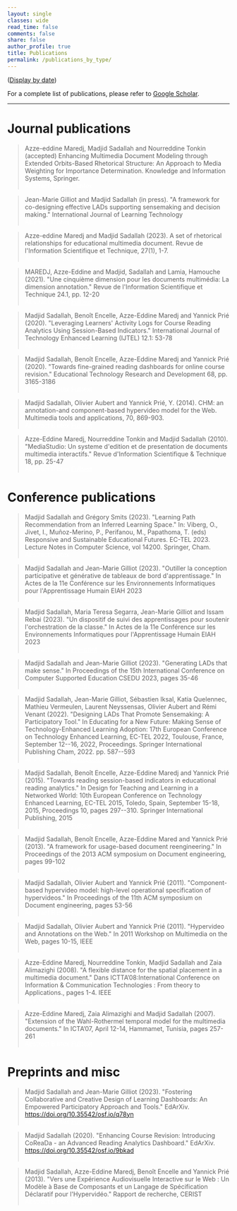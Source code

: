 ```yaml
---
layout: single
classes: wide
read_time: false
comments: false
share: false
author_profile: true
title: Publications
permalink: /publications_by_type/
---
```

(<a href="../publications">Display by date</a>)

For a complete list of publications, please refer to <a href="https://scholar.google.com/citations?user=A8So5p8AAAAJ" itemprop="sameAs">Google Scholar</a>.


---
# Journal publications
 > Azze-eddine Maredj, Madjid Sadallah and Nourreddine Tonkin (accepted) Enhancing Multimedia Document Modeling through Extended Orbits-Based Rhetorical Structure: An Approach to Media Weighting for Importance Determination. Knowledge and Information Systems, Springer.<br>
    <a style="color:white;cursor: pointer; cursor: hand;" onclick="toggle_visibility('maredj2024_abstract');" class="btn btn--primary">Abstract</a>
    <a href="https://rdcu.be/dorje" style="color:white" class="btn btn--warning">Fulltext</a>
    <a style="color:white;cursor: pointer; cursor: hand;" onclick="toggle_visibility('maredj2024');" class="btn btn--info">Bibtex</a>
    
<div id="maredj2024_abstract" style="display:none;">
  <p class="notice--info"><strong>Absract. </strong> This paper proposes a graph-based approach to determine the importance of each media in a multimedia document by expanding the traditional four-dimensional model with a dimension that captures the rhetorical relations between different media types. The proposed approach utilizes an algorithm to weight the media types based on their significance. The use of rhetorical structure theory enables the determination of the significance of each media type, making it useful for document adaptation, automatic composition, and automatic generation of summaries. The approach utilizes an extended orbits-based rhetorical structure that is a novel method for determining the importance of media types in multimedia documents. The proposed approach is effective in capturing the importance of each media type and can be utilized in a wide range of applications, making it a potential solution to the limitations of the traditional model. This research has implications for a range of applications, including document adaptation, automatic composition, and automatic generation of summaries.</p>
</div>
 
<div id="maredj2024" style="display:none;">
<small><div class="highlighter-rouge"><pre class="highlight">
<code>@article{maredj2024,
  title={A set of rhetorical relationships for educational multimedia document},
   author={Maredj, Azze-eddine and Sadallah, Madjid and Tonkin, Nourreddine},
  journal={Knowledge and Information Systems},
  volume={},
  number={},
  pages={},
  year={2024},
  publisher={Springer}
}
</code></pre></div></small>
</div>

> Jean-Marie Gilliot and Madjid Sadallah (in press). "A framework for co-designing effective LADs supporting sensemaking and decision making." International Journal of Learning Technology<br>
    <a style="color:white;cursor: pointer; cursor: hand;" onclick="toggle_visibility('gilliot2023framework_abstract');" class="btn btn--primary">Abstract</a>
    <a style="color:white;cursor: pointer; cursor: hand;" onclick="toggle_visibility('gilliot2023framework');" class="btn btn--info">Bibtex</a>
        
<div id="gilliot2023framework_abstract" style="display:none;">
  <p class="notice--info"><strong>Absract. </strong> Learning Analytics Dashboards (LAD) deserve increasing attention, yet their adoption remains limited. Designing effective LAD is a difficult process, and LADs often fail in turning insights into action. We argue that providing explicit decision-making features in a participatory design process may help to develop LADs supporting action. We first examine how the decision-making process is reflected on LADs. Second, we review the literature to identify major design space dimensions and examine how to include decision-making features. Secondly, we propose the DEFLAD design framework to synthesise this review which provides explicit decision-making features in three dimensions:  Goal expression as a situation awareness level, Visualisation and related  Interactions, as support of decision-making process. Third, we consider how this framework is involved through every stage of a Human-Centred Design (HCD) process to express and manage such features. The main contribution of this paper is to provide a framework integrating the decision-making features in a participatory design process of LADs.
Furthermore, we demonstrate the implementation of our proposals through the development of a card-based toolkit to assist in the ideation phase of participatory design, and present feedback from participants of a workshop utilizing this tool as a proof of concept.</p>
</div>

<div id="gilliot2023framework" style="display:none;">
<small><div class="highlighter-rouge"><pre class="highlight">
<code>@article{gilliot2023framework,
  title={A framework for co-designing effective LADs supporting sensemaking and decision making},
  author={Gilliot, Jean-Marie and Sadallah, Madjid},
  journal={International Journal of Learning Technology},
  year={2023},
  publisher={Inderscience}
}
</code></pre></div></small>
</div>

 > Azze-eddine Maredj and Madjid Sadallah (2023). A set of rhetorical relationships for educational multimedia document. Revue de l'Information Scientifique et Technique, 27(1), 1-7.<br>
    <a style="color:white;cursor: pointer; cursor: hand;" onclick="toggle_visibility('maredj2023set_abstract');" class="btn btn--primary">Abstract</a>
    <a style="color:white;cursor: pointer; cursor: hand;" onclick="toggle_visibility('maredj2023set');" class="btn btn--info">Bibtex</a>
        <a href="/media/papers/maredj2023set.pdf" style="color:white" class="btn btn--warning">Fulltext</a>
<div id="maredj2023set_abstract" style="display:none;">
  <p class="notice--info"><strong>Absract. </strong> In this paper, we propose a set of rhetorical relations to support applications such as automatic summary generation and content adaptation of a multimedia document. These relations have been proposed in the context of an educational environment. These rhetorical relations are integrated and handled as part of the logical dimension of the multimedia document. The proposal of these relations is motivated by the need to take into account the particularities inherent to: (1) the composition, editing and presentation of a multimedia document and (2) the educational context. Indeed, multimedia documents in an educational context are very different from textual documents, for which automatic analysis and generation have led to the proposal of a set of commonly used rhetorical relations, as described in the work of Mann and Thompson. The study of this now more common context allowed us to go beyond the body of existing work to develop a more appropriate set of rhetorical relationships related to educational multimedia documents.</p>
</div>

<div id="maredj2023set" style="display:none;">
<small><div class="highlighter-rouge"><pre class="highlight">
<code>@article{maredj2023set,
  title={A set of rhetorical relationships for educational multimedia document},
  author={Maredj, Azze-eddine and Sadallaha, Madjid},
  journal={Revue de l'Information Scientifique et Technique},
  volume={27},
  number={1},
  pages={1--7},
  year={2023},
  publisher={ASJP}
}
</code></pre></div></small>
</div>

> MAREDJ, Azze-Eddine and Madjid, Sadallah and Lamia, Hamouche (2021). "Une cinquième dimension pour les documents multimédia: La dimension annotation." Revue de l'Information Scientifique et Technique 24.1, pp. 12-20<br>
    <a style="color:white;cursor: pointer; cursor: hand;" onclick="toggle_visibility('maredj2021cinquieme_abstract');" class="btn btn--primary">Abstract</a>
    <a style="color:white;cursor: pointer; cursor: hand;" onclick="toggle_visibility('maredj2021cinquieme');" class="btn btn--info">Bibtex</a>
        <a href="/media/papers/maredj2021cinquieme.pdf" style="color:white" class="btn btn--warning">Fulltext</a>
<div id="maredj2021cinquieme_abstract" style="display:none;">
  <p class="notice--info"><strong>Absract. </strong> Un document multimédia intègre des entités de base de nature statique (texte, images, graphiques et tableaux) et de nature dynamique (vidéo, sons et animations), qui suivent une certaine organisation temporelle et spatiale. De nos jours, ces documents sont utilisés dans divers domaines d’application comme l’apprentissage à distance, la télémédecine, les visites virtuelles, la publicité, etc. Ces documents sont généralement modélisés par quatre dimensions: la dimension logique, la dimension temporelle, la dimension spatiale et la dimension hypermédia. Avec le temps, de nouveaux besoins sont apparus dans l’utilisation des documents multimédia, nous citons, l’adaptation des documents multimédias (où le document multimédia est présenté selon un profil utilisateur), la composition de document multimédia (qui permet de concevoir un document suite à une requête utilisateur), la recomposition de document multimédia (qui permet à un auteur de reconcevoir son document suite à l’analyse des traces de lecture), la génération de résumé automatique, etc. Les informations contenues dans ces quatre dimensions se révèlent insuffisantes pour répondre à ces besoins. D'autres informations sont donc nécessaires. Dans ce travail, nous proposons d'étendre ce modèle à cinq dimensions, en définissant une nouvelle dimension: la dimension annotation. Cette dernière comportera des informations sur le document, ses entités, son auteur et ses lecteurs, qui contribueront à la prise en charge des applications précitées.</p>
</div>

<div id="maredj2021cinquieme" style="display:none;">
<small><div class="highlighter-rouge"><pre class="highlight">
<code>@article{maredj2021cinquieme,
  title={Une cinqui{\`e}me dimension pour les documents multim{\'e}dia: La dimension annotation},
  author={MAREDJ, Azze-Eddine and Madjid, Sadallah and Lamia, Hamouche},
  journal={Revue de l'Information Scientifique et Technique},
  volume={24},
  number={1},
  pages={12--20},
  year={2021},
  publisher={ASJP}
}
</code></pre></div></small>
</div>


  > Madjid Sadallah, Benoît Encelle, Azze-Eddine Maredj and Yannick Prié (2020). "Leveraging Learners' Activity Logs for Course Reading Analytics Using Session-Based Indicators." International Journal of Technology Enhanced Learning (IJTEL) 12.1: 53-78<br>
   <a style="color:white;cursor: pointer; cursor: hand;" onclick="toggle_visibility('sadallah2020leveraging_abstract');" class="btn btn--primary">Abstract</a>
   <a style="color:white;cursor: pointer; cursor: hand;" onclick="toggle_visibility('sadallah2020leveraging');" class="btn btn--info">Bibtex</a>
        <a href="/media/papers/sadallah2020laveraging.pdf" style="color:white" class="btn btn--warning">Fulltext</a>
<div id="sadallah2020leveraging_abstract" style="display:none;">
  <p class="notice--info"><strong>Absract. </strong> A challenge that course authors face when reviewing their contents is to detect how to improve their courses in order to meet the expectations of their learners. In this paper, we propose an analytical approach that exploits learners' logs of reading to provide authors with insightful data about the consumption of their courses. We first model reading activity using the concept of reading-session and propose a new and efficient session identification. We then elaborate a list of indicators computed using learners' reading sessions that allow to represent their behaviour and to infer their needs. We evaluate our proposals with course authors and learners using logs from a major e-learning platform. Interesting results were found. This demonstrates the effectiveness of the approach in identifying aspects and parts of a course that may prevent it from being easily read and understood, and for guiding the authors through the analysis and review tasks.</p>
</div>

<div id="sadallah2020leveraging" style="display:none;">
<small><div class="highlighter-rouge"><pre class="highlight">
<code>@article{sadallah2020leveraging,
  title={Leveraging Learners' Activity Logs for Course Reading Analytics Using Session-Based Indicators},
  author={Sadallah, Madjid and Encelle, Beno{\^\i}t and Maredj, Azze-Eddine and Pri{\'e}, Yannick},
  journal={International Journal of Technology Enhanced Learning (IJTEL)},
  volume={12},
  number={1},
  pages={53--78},
  year={2020},
  publisher={Inderscience}
}
</code></pre></div></small>
</div>

  > Madjid Sadallah, Benoît Encelle, Azze-Eddine Maredj and Yannick Prié  (2020). "Towards fine-grained reading dashboards for online course revision." Educational Technology Research and Development 68, pp. 3165-3186<br>
    <a style="color:white;cursor: pointer; cursor: hand;" onclick="toggle_visibility('sadallah2020towards_abstract');" class="btn btn--primary">Abstract</a>
    <a style="color:white;cursor: pointer; cursor: hand;" onclick="toggle_visibility('sadallah2020towards');" class="btn btn--info">Bibtex</a>
        <a href="/media/papers/sadallah2020towards.pdf" style="color:white" class="btn btn--warning">Fulltext</a>
<div id="sadallah2020towards_abstract" style="display:none;">
  <p class="notice--info"><strong>Absract. </strong> Providing high-quality courses is of utmost importance to drive successful learning. This compels course authors to continuously review their contents to meet learners’ needs. However, it is challenging for them to detect the reading barriers that learners face with content, and to identify how their courses can be improved accordingly. In this paper, we propose a learning analytics approach for assisting course authors performing these tasks. Using logs of learners’ activity, a set of indicators related to course reading activity are computed and used to detect issues and to suggest content revisions. The results are presented to authors through CoReaDa, a learning dashboard empowered with assistive features. We instantiate our proposals using the logs of a major European e-learning platform, and validate them through a study. Study results show the effectiveness of our approach providing authors with more awareness and guidance in improving their courses, to better suit learners’ requirements.</p>
</div>

<div id="sadallah2020towards" style="display:none;">
<small><div class="highlighter-rouge"><pre class="highlight">
<code>@article{sadallah2020towards,
  title={Towards fine-grained reading dashboards for online course revision},
  author={Sadallah, Madjid and Encelle, Beno{\^\i}t and Maredj, Azze-Eddine and Pri{\'e}, Yannick},
  journal={Educational Technology Research and Development},
  volume={68},
  pages={3165--3186},
  year={2020},
  publisher={Springer US}
}
</code></pre></div></small>
</div>

> Madjid Sadallah, Olivier Aubert and Yannick Prié, Y. (2014). CHM: an annotation-and component-based hypervideo model for the Web. Multimedia tools and applications, 70, 869-903. <br>
    <a style="color:white;cursor: pointer; cursor: hand;" onclick="toggle_visibility('sadallah2014chm_abstract');" class="btn btn--primary">Abstract</a>
    <a style="color:white;cursor: pointer; cursor: hand;" onclick="toggle_visibility('sadallah2014chm');" class="btn btn--info">Bibtex</a>
        <a href="/media/papers/sadallah2014chm.pdf" style="color:white" class="btn btn--warning">Fulltext</a>
<div id="sadallah2014chm_abstract" style="display:none;">
  <p class="notice--info"><strong>Absract. </strong>  Hypervideos are hypermedia documents that focus on video content. While they have long been deployed using specialized software or even hardware, the Web now offers a ground for them to fit into standardized languages and implementations. However, hypervideo design also currently uses very specific models limited to a single class of documents, or very generic hypermedia models that may not appropriately express their specific features. In this article we describe such features, and we introduce CHM, an annotation-driven and component-based model to conceptualize hypervideos through a high level operational specification. An extensible set of high level components is defined to emphasize the presentation and interaction features modeling, while lower level components offer more flexibility and customization opportunities. Being annotation-based, the model promotes a clear separation between video content/metadata and their various potential presentations. We also describe WebCHM, an implementation of CHM with standard Web technologies that provides a general framework to experiment with hypervideos on the Web. Two examples are provided as well as a preliminary usage study of the model and its implementation to validate our claims and proposals.</p>
</div>

<div id="sadallah2014chm" style="display:none;">
<small><div class="highlighter-rouge"><pre class="highlight">
<code>@article{sadallah2014chm,
  title={CHM: an annotation-and component-based hypervideo model for the Web},
  author={Sadallah, Madjid and Aubert, Olivier and Pri{\'e}, Yannick},
  journal={Multimedia tools and applications},
  volume={70},
  pages={869--903},
  year={2014},
  publisher={Springer}
}
</code></pre></div></small>
</div>

> Azze-Eddine Maredj, Nourreddine Tonkin and Madjid Sadallah  (2010). "MediaStudio: Un systeme d'edition et de presentation de documents multimedia interactifs." Revue d'Information Scientifique & Technique 18, pp. 25-47<br>
    <a style="color:white;cursor: pointer; cursor: hand;" onclick="toggle_visibility('maredj2010mediastudio_abstract');" class="btn btn--primary">Abstract</a>
    <a style="color:white;cursor: pointer; cursor: hand;" onclick="toggle_visibility('maredj2010mediastudio');" class="btn btn--info">Bibtex</a>
    <a href="/media/papers/maredj2010mediastudio.pdf" style="color:white" class="btn btn--warning">Fulltext</a>
<div id="maredj2010mediastudio_abstract" style="display:none;">
  <p class="notice--info"><strong>Absract. </strong> Dans les standards et les systèmes multimédia actuels, le document est le plus souvent décrit selon une approche événementielle, d’où l’inadaptation de la programmation à la nature incrémentale du processus d'édition, la difficulté de la maintenance des documents ainsi produits et enfin les problèmes qu'ont les auteurs non-informaticiens pour les maîtriser. De plus, les travaux menés dans ce domaine se sont essentiellement focalisés sur la dimension temporelle, alors que le développement de tels systèmes devrait d’emblée considérer les quatre dimensions du document afin de mutualiser au mieux leur conception et leur implémentation. Par ailleurs, l’adaptation des documents à des profils de lecture particuliers n’est pas considérée, alors que pour certains domaines d’application, l’apprentissage par exemple, ceci reste un besoin important. En partant de ce constat, MediaStudio se veut une contribution au domaine de l’édition et de la présentation de documents multimédia interactifs à travers un ensemble de propositions pour pallier les insuffisances mentionnées.</p>
</div>

<div id="maredj2010mediastudio" style="display:none;">
<small><div class="highlighter-rouge"><pre class="highlight">
<code>@article{maredj2010mediastudio,
  title={MediaStudio: Un systeme d'edition et de presentation de documents multimedia interactifs},
  author={Maredj, Azze-Eddine and Tonkin, Nourreddine and Sadallah, Madjid},
  journal={Revue d'Information Scientifique \& Technique},
  volume={18},
  pages={25--47},
  year={2010}
}
</code></pre></div></small>
</div>

# Conference publications
  > Madjid Sadallah and Grégory Smits  (2023). "Learning Path Recommendation from an Inferred Learning Space."  In: Viberg, O., Jivet, I., Muñoz-Merino, P., Perifanou, M., Papathoma, T. (eds) Responsive and Sustainable Educational Futures. EC-TEL 2023. Lecture Notes in Computer Science, vol 14200. Springer, Cham.<br>
   <a style="color:white;cursor: pointer; cursor: hand;" onclick="toggle_visibility('sadallah2023learning_abstract');" class="btn btn--primary">Abstract</a>
   <a style="color:white;cursor: pointer; cursor: hand;" onclick="toggle_visibility('sadallah2023learning');" class="btn btn--info">Bibtex</a>
        
<div id="sadallah2023learning_abstract" style="display:none;">
  <p class="notice--info"><strong>Absract. </strong> Defining a learning space of reference may be a challenging task for the concerned tutor(s). However, once formalized, such a representation of possible learning sequences may serve as a norm to evaluate the current state of a learner and to potentially derive recommendations about the next learning state to target. A pragmatic strategy is introduced in this article to ease the definition of a subjective learning space from a few tutor(s)-provided examples of representative learning paths. A measure is then also inferred from these representative paths that can then be used to evaluate an ongoing learning path. The learning space and the evaluation measure, combined together, are then used to suggest the learning activity the learner should address next.</p>
</div>

<div id="sadallah2023learning" style="display:none;">
<small><div class="highlighter-rouge"><pre class="highlight">
<code>@inproceedings{sadallah2023learning,
  title={Learning Path Recommendation from an Inferred Learning Space},
  author={Sadallah, Madjid and Smits, Gr{\'e}gory},
  booktitle={European Conference on Technology Enhanced Learning},
  pages={630--635},
  year={2023},
  organization={Springer}
}

</code></pre></div></small>
</div>

 
 > Madjid Sadallah and Jean-Marie Gilliot  (2023). "Outiller la conception participative et générative de tableaux de bord d'apprentissage." In Actes de la 11e Conférence sur les Environnements Informatiques pour l'Apprentissage Humain EIAH 2023<br>
    <a style="color:white;cursor: pointer; cursor: hand;" onclick="toggle_visibility('sadallah2023outiller_abstract');" class="btn btn--primary">Abstract</a>
    <a style="color:white;cursor: pointer; cursor: hand;" onclick="toggle_visibility('sadallah2023outiller');" class="btn btn--info">Bibtex</a>
        <a href="/media/papers/sadallah2023outiller.pdf" style="color:white" class="btn btn--warning">Pre-print</a>
<div id="sadallah2023outiller_abstract" style="display:none;">
  <p class="notice--info"><strong>Absract. </strong> Les tableaux de bord d'apprentissage visent à soutenir la prise de décision au cours du processus d'apprentissage. Cependant, leur adoption à grande échelle reste limitée. Si ce constat peut s'expliquer par leur apparition relativement récente, la recherche montre que ceci est également dû au manque de participation des parties prenantes au processus de conception. Afin de soutenir ce processus tout en impliquant les utilisateurs, nous proposons d'articuler autour d'un espace de conception partagé un outil de conception participative pour la phase d'idéation et un outil génératif pour la phase de prototypage. Nous analysons ces outils en termes de facilité d'utilisation, de soutien à la participation ou d'expérience utilisateur, suivant les phases. L'analyse des retours obtenus montrent que ces outils sont utilisables et apportent un soutien tant à la participation des utilisateurs finaux qu'à l'expérience utilisateur des développeurs.</p>
</div>

<div id="sadallah2023outiller" style="display:none;">
<small><div class="highlighter-rouge"><pre class="highlight">
<code>@inproceedings{sadallah2023outiller,
  title={Outiller la conception participative et générative de tableaux de bord d'apprentissage},
  author={Sadallah, Madjid and Gilliot, Jean-Marie},
  booktitle={Actes de la 11e Conférence sur les Environnements Informatiques pour l'Apprentissage Humain EIAH 2023},
  year={2023},
  organization={ATIEF}
}
</code></pre></div></small>
</div>

 > Madjid Sadallah, Maria Teresa Segarra, Jean-Marie Gilliot and Issam Rebai  (2023). "Un dispositif de suivi des apprentissages pour soutenir l'orchestration de la classe." In Actes de la 11e Conférence sur les Environnements Informatiques pour l'Apprentissage Humain EIAH 2023<br>
    <a style="color:white;cursor: pointer; cursor: hand;" onclick="toggle_visibility('sadallah2023dispositif_abstract');" class="btn btn--primary">Abstract</a>
    <a style="color:white;cursor: pointer; cursor: hand;" onclick="toggle_visibility('sadallah2023dispositif');" class="btn btn--info">Bibtex</a>
        <a href="/media/papers/sadallah2023dispositif.pdf" style="color:white" class="btn btn--warning">Pre-print</a>
<div id="sadallah2023dispositif_abstract" style="display:none;">
  <p class="notice--info"><strong>Absract. </strong> Le concept d'orchestration de la classe vise à saisir la complexité associée à la gestion des activités d'apprentissage synchrones (où apprenants et enseignants se retrouvent pour réaliser les activités). Notre objectif est de construire un dispositif permettant d'assister l'enseignant dans ses tâches d'orchestration, en explorant les notions de scénarisation, de suivi et de rétroaction. Dans cet article, nous présentons SAVAStudio, un outil permettant à l'enseignant de planifier le déroulement d'activités synchrones et de récupérer les traces du déroulement réel de celles-ci.</p>
</div>

<div id="sadallah2023dispositif" style="display:none;">
<small><div class="highlighter-rouge"><pre class="highlight">
<code>@inproceedings{sadallah2023dispositif,
  title={Un dispositif de suivi des apprentissages pour soutenir l'orchestration de la classe},
  author={Sadallah, Madjid and Segarra, Maria Teresa and Gilliot, Jean-Marie and Rebai, Issam},
  booktitle={Actes de la 11e Conférence sur les Environnements Informatiques pour l'Apprentissage Humain EIAH 2023},
  year={2023},
  organization={ATIEF}
}
</code></pre></div></small>
</div>

  > Madjid Sadallah and Jean-Marie Gilliot  (2023). "Generating LADs that make sense." In Proceedings of the 15th International Conference on Computer Supported Education CSEDU 2023, pages 35-46<br>
    <a style="color:white;cursor: pointer; cursor: hand;" onclick="toggle_visibility('sadallah2023generating_abstract');" class="btn btn--primary">Abstract</a>
    <a style="color:white;cursor: pointer; cursor: hand;" onclick="toggle_visibility('sadallah2023generating');" class="btn btn--info">Bibtex</a>
        <a href="/media/papers/sadallah2023generating.pdf" style="color:white" class="btn btn--warning">Pre-print</a>
<div id="sadallah2023generating_abstract" style="display:none;">
  <p class="notice--info"><strong>Absract. </strong> Learning Analytics Dashboards (LADs)  deliver rich and actionable representations of learning data to support meaningful and insightful decisions that ultimately leverage the learning process. Yet, because of their limited large-scale adoption, their design is still a major area of inquiry in education research. In this paper, we propose to expand LAD codesign approaches. We first investigate how the user makes sense of the data delivered by LADs and how to support this sensemaking process during the design. Second, we propose a generative tool, supporting sensemaking and decision making process, that extends end-users participation during the prototyping phase and empowers LAD designers. A qualitative evaluation of the tool including usability and user experience is provided.</p>
</div>

<div id="sadallah2023generating" style="display:none;">
<small><div class="highlighter-rouge"><pre class="highlight">
<code>@inproceedings{sadallah2023generating,
  title={Generating LADs that make sense},
  author={Sadallah, Madjid and Gilliot, Jean-Marie},
  booktitle={Proceedings of the 15th International Conference on Computer Supported Education CSEDU 2023},
  volume={1},
  pages={35--46},
  year={2023},
  organization={ISSN 2184-5026}
}
</code></pre></div></small>
</div>

 
  > Madjid Sadallah, Jean-Marie Gilliot, Sébastien Iksal, Katia Quelennec, Mathieu Vermeulen, Laurent Neyssensas, Olivier Aubert and Rémi Venant  (2022). "Designing LADs That Promote Sensemaking: A Participatory Tool." In Educating for a New Future: Making Sense of Technology-Enhanced Learning Adoption: 17th European Conference on Technology Enhanced Learning, EC-TEL 2022, Toulouse, France, September 12--16, 2022, Proceedings. Springer International Publishing Cham, 2022. pp. 587--593<br>
   <a style="color:white;cursor: pointer; cursor: hand;" onclick="toggle_visibility('sadallah2022designing_abstract');" class="btn btn--primary">Abstract</a>
   <a style="color:white;cursor: pointer; cursor: hand;" onclick="toggle_visibility('sadallah2022designing');" class="btn btn--info">Bibtex</a>
        <a href="/media/papers/sadallah2022designing.pdf" style="color:white" class="btn btn--warning">Accepted version</a>
<div id="sadallah2022designing_abstract" style="display:none;">
  <p class="notice--info"><strong>Absract. </strong> Learning Analytics Dashboards (LADs) are data visualization tools built to empower teachers and learners to make purposeful decisions that impact the learning process. Due to their relatively recent emergence and the scarcity of studies on their design principles, dashboard design remains a major area of investigation in learning analytics research, and large scale diffusion to their stakeholders remains limited. We promote human-centered approaches for LADs design since their success in terms of acceptance and adoption greatly depends on the level of stakeholder involvement in their design. In this paper, we present a tool to support the participatory design of LADs. First experiments during a pilot study with teachers demonstrate that the proposed tool encourages group work, and in-depth exploration of LADs use.</p>
</div>

<div id="sadallah2022designing" style="display:none;">
<small><div class="highlighter-rouge"><pre class="highlight">
<code>@inproceedings{sadallah2022designing,
  title={Designing LADs That Promote Sensemaking: A Participatory Tool},
  author={Sadallah, Madjid and Gilliot, Jean-Marie and Iksal, Sébastien and Quelennec, Katia and Vermeulen, Mathieu and Neyssensas, Laurent and Aubert, Olivier and Venant, Rémi},
  booktitle={Educating for a New Future: Making Sense of Technology-Enhanced Learning Adoption: 17th European Conference on Technology Enhanced Learning, EC-TEL 2022, Toulouse, France, September 12--16, 2022, Proceedings},
  pages={587--593},
  year={2022},
  organization={Springer International Publishing Cham}
}
</code></pre></div></small>
</div>

  
  > Madjid Sadallah, Benoît Encelle, Azze-Eddine Maredj and Yannick Prié  (2015). "Towards reading session-based indicators in educational reading analytics." In Design for Teaching and Learning in a Networked World: 10th European Conference on Technology Enhanced Learning, EC-TEL 2015, Toledo, Spain, September 15-18, 2015, Proceedings 10, pages 297--310. Springer International Publishing, 2015<br>
    <a style="color:white;cursor: pointer; cursor: hand;" onclick="toggle_visibility('sadallah2015towards_abstract');" class="btn btn--primary">Abstract</a>
    <a style="color:white;cursor: pointer; cursor: hand;" onclick="toggle_visibility('sadallah2015towards');" class="btn btn--info">Bibtex</a>
        <a href="/media/papers/sadallah2015towards.pdf" style="color:white" class="btn btn--warning">Fulltext</a>
<div id="sadallah2015towards_abstract" style="display:none;">
  <p class="notice--info"><strong>Absract. </strong> It is a challenging task to identify eLearning courses parts that have to be revised to best suit learners’ requirements. Reading being one of the most salient learning activities, one way of doing so is to study how learners consume courses. We intend to support course authors (e.g. teachers) during courses revision by providing them with reading indicators. We use the concept of reading session to denote a learner’s active reading period, and we provide several associated reading indicators. In our server-side approach, reading sessions and indicators are calculated using web server logs. We evaluate the relevance of our proposals using logs from a major French eLearning platform. Results are promising: calculated reading sessions are theoretically more precise than other best applicable approaches, and course authors consider suggested indicators to be appropriate to courses revision. Using reading sessions and associated indicators could facilitate authors’ work of course reengineering.</p>
</div>

<div id="sadallah2015towards" style="display:none;">
<small><div class="highlighter-rouge"><pre class="highlight">
<code>@inproceedings{sadallah2015towards,
  title={Towards reading session-based indicators in educational reading analytics},
  author={Sadallah, Madjid and Encelle, Beno{\^\i}t and Maredj, Azze-Eddine and Pri{\'e}, Yannick},
  booktitle={Design for Teaching and Learning in a Networked World: 10th European Conference on Technology Enhanced Learning, EC-TEL 2015, Toledo, Spain, September 15-18, 2015, Proceedings 10},
  pages={297--310},
  year={2015},
  organization={Springer International Publishing}
}
</code></pre></div></small>
</div>

  > Madjid Sadallah, Benoît Encelle, Azze-Eddine Mared and Yannick Prié  (2013). "A framework for usage-based document reengineering." In Proceedings of the 2013 ACM symposium on Document engineering, pages 99-102<br>
    <a style="color:white;cursor: pointer; cursor: hand;" onclick="toggle_visibility('sadallah2013framework_abstract');" class="btn btn--primary">Abstract</a>
    <a style="color:white;cursor: pointer; cursor: hand;" onclick="toggle_visibility('sadallah2013framework');" class="btn btn--info">Bibtex</a>
        <a href="/media/papers/sadallah2013framework.pdf" style="color:white" class="btn btn--warning">Fulltext</a>
<div id="sadallah2013framework_abstract" style="display:none;">
  <p class="notice--info"><strong>Absract. </strong> This ongoing work investigates usage-based document reengineering as a means to support authors in modifying their documents. Document usages (i.e. usage feedbacks) cover readers' explicit annotations and their reading traces. We first describe a conceptual framework with various levels of assistance for document reengineering: indications on reading, problem detection, reconception suggestions and automatic reconception propositions, taking our example in e-learning document management. We then present a technical framework for usage-based document reengineering and its associated models for documents, annotations and traces representation.</p>
</div>

<div id="sadallah2013framework" style="display:none;">
<small><div class="highlighter-rouge"><pre class="highlight">
<code>@inproceedings{sadallah2013framework,
  title={A framework for usage-based document reengineering},
  author={Sadallah, Madjid and Encelle, Beno{\^\i}t and Mared, Azze-Eddine and Pri{\'e}, Yannick},
  booktitle={Proceedings of the 2013 ACM symposium on Document engineering},
  pages={99--102},
  year={2013}
}
</code></pre></div></small>
</div>

  > Madjid Sadallah, Olivier Aubert and Yannick Prié  (2011). "Component-based hypervideo model: high-level operational specification of hypervideos." In Proceedings of the 11th ACM symposium on Document engineering, pages 53-56<br>
    <a style="color:white;cursor: pointer; cursor: hand;" onclick="toggle_visibility('sadallah2011component_abstract');" class="btn btn--primary">Abstract</a>
    <a style="color:white;cursor: pointer; cursor: hand;" onclick="toggle_visibility('sadallah2011component');" class="btn btn--info">Bibtex</a>
        <a href="/media/papers/sadallah2011component.pdf" style="color:white" class="btn btn--warning">Fulltext</a>
<div id="sadallah2011component_abstract" style="display:none;">
  <p class="notice--info"><strong>Absract. </strong> Hypervideo offers enhanced video-centric experiences. Usually defined from a hypermedia perspective, the lack of a dedicated specification hampers hypervideo domain and concepts from being broadly investigated. This article proposes a specialized hypervideo model that addresses hypervideo specificities. Following the principles of component-based modeling and annotation-driven content abstracting, the Component-based Hypervideo Model (CHM) that we propose is a high level representation of hypervideos that intends to provide a general and dedicated hypervideo data model. Considered as a video-centric interactive document, the CHM hypervideo presentation and interaction features are expressed through a high level operational specification. Our annotation-driven approach promotes a clear separation of data from video content and document visualizations. The model serves as a basis for a Web-oriented implementation that provides a declarative syntax and accompanying tools for hypervideo document design in a Web standards-compliant manner.</p>
</div>

<div id="sadallah2011component" style="display:none;">
<small><div class="highlighter-rouge"><pre class="highlight">
<code>@inproceedings{sadallah2011component,
  title={Component-based hypervideo model: high-level operational specification of hypervideos},
  author={Sadallah, Madjid and Aubert, Olivier and Pri{\'e}, Yannick},
  booktitle={Proceedings of the 11th ACM symposium on Document engineering},
  pages={53--56},
  year={2011}
}
</code></pre></div></small>
</div>

  > Madjid Sadallah, Olivier Aubert and Yannick Prié  (2011). "Hypervideo and Annotations on the Web." In 2011 Workshop on Multimedia on the Web, pages 10-15, IEEE<br>
    <a style="color:white;cursor: pointer; cursor: hand;" onclick="toggle_visibility('sadallah2011hypervideo_abstract');" class="btn btn--primary">Abstract</a>
    <a style="color:white;cursor: pointer; cursor: hand;" onclick="toggle_visibility('sadallah2011hypervideo');" class="btn btn--info">Bibtex</a>
    <a href="/media/papers/sadallah2011hypervideo.pdf" style="color:white" class="btn btn--warning">Fulltext</a>
<div id="sadallah2011hypervideo_abstract" style="display:none;">
  <p class="notice--info"><strong>Absract. </strong> Effective video-based Web information system deployment is still challenging, while the recent widespread of multimedia further raises the demand for new online audiovisual document edition and presentation alternatives. Hyper video, a specialization of hypermedia focusing on video, can be used on the Web to provide a basis for video-centric documents and to allow more elaborated practices of online video. In this paper, we propose an annotation-driven model to conceptualize hyper videos, promoting a clear separation between video content/metadata and their various potential presentations. Using the proposed model, features of hyper video are grafted to wider video-based Web documents in a Web standards-compliant manner. The annotation-driven hyper video model and its implementation offer a general framework to experiment with new interaction modalities for video-based knowledge communication on the Web.</p>
</div>

<div id="sadallah2011hypervideo" style="display:none;">
<small><div class="highlighter-rouge"><pre class="highlight">
<code>@inproceedings{sadallah2011hypervideo,
  title={Hypervideo and Annotations on the Web},
  author={Sadallah, Madjid and Aubert, Olivier and Pri{\'e}, Yannick},
  booktitle={2011 Workshop on Multimedia on the Web},
  pages={10--15},
  year={2011},
  organization={IEEE}
}
</code></pre></div></small>
</div>



> Azze-Eddine Maredj, Nourreddine Tonkin, Madjid Sadallah and Zaia Alimazighi  (2008). "A flexible distance for the spatial placement in a multimedia document." Dans ICTTA’08:International Conference on Information & Communication Technologies : From theory to Applications., pages 1-4. IEEE<br>
    <a style="color:white;cursor: pointer; cursor: hand;" onclick="toggle_visibility('maredj2008flexible_abstract');" class="btn btn--primary">Abstract</a>
    <a style="color:white;cursor: pointer; cursor: hand;" onclick="toggle_visibility('maredj2008flexible');" class="btn btn--info">Bibtex</a>
    <a href="/media/papers/maredj2008flexible.pdf" style="color:white" class="btn btn--warning">Fulltext</a>
<div id="maredj2008flexible_abstract" style="display:none;">
  <p class="notice--info"><strong>Absract. </strong> In the multimedia documents authoring systems the management of spatial and temporal inter-objects relations is the most delicate task. Spatial relations management refers to the appropriate means to express relations between the document objects and guarantee their consistency. Usually it is represented by spatial model which performances depend on its expressivity degree, on its positioning precision and on the ability to express a desired overlap. One of the most important factor that affects performances is the distance associated to the relations. To enhance the expressivity and precision degrees and to allow the specification of desired overlap, we introduce, in this paper, the flexible distance concept.</p>
</div>

<div id="maredj2008flexible" style="display:none;">
<small><div class="highlighter-rouge"><pre class="highlight">
<code>@inproceedings{maredj2008flexible,
  title={A flexible distance for the spatial placement in a multimedia document},
  author={Maredj, A-E and Nourreddine, T and Sadallah, M and Alimazighi, Z},
  booktitle={ICTTA’08:International Conference on Information \& Communication Technologies : From theory to Applications.},
  pages={1--4},
  year={2008},
  organization={IEEE}
}
</code></pre></div></small>
</div>


  > Azze-Eddine Maredj, Zaia Alimazighi and Madjid Sadallah (2007). "Extension of the Wahl-Rothermel temporal model for the multimedia documents." In ICTA’07, April 12-14, Hammamet, Tunisia, pages 257-261<br>
    <a style="color:white;cursor: pointer; cursor: hand;" onclick="toggle_visibility('maredj2007extension_abstract');" class="btn btn--primary">Abstract</a>
    <a style="color:white;cursor: pointer; cursor: hand;" onclick="toggle_visibility('maredj2007extension');" class="btn btn--info">Bibtex</a>
    <a href="/media/papers/maredj2007extension.pdf" style="color:white" class="btn btn--warning">Fulltext</a>
<div id="maredj2007extension_abstract" style="display:none;">
  <p class="notice--info"><strong>Absract. </strong> Multimedia presentation defines composition of different media having inherent or assigned temporal behavior: text, images, animations, audio and video. Temporal composition is the most important feature of multimedia presentations because it defines the overall scheduling of temporal events. In this paper, our goal is to propose an extension of Whal and Rothermel temporal model to increase its degree of expressiveness. For that, a new delay definition is proposed.</p>
</div>

<div id="maredj2007extension" style="display:none;">
<small><div class="highlighter-rouge"><pre class="highlight">
<code>@inproceedings{maredj2007extension,
  title={Extension of the Wahl-Rothermel temporal model for the multimedia documents},
  author={MAREDJ, Azze-Eddine and ALIMAZIGHI, Zaia and SADALLAH, Madjid},
  booktitle={ICTA’07, April 12-14, Hammamet, Tunisia},
  pages={257--261},
  year={2007}
}
</code></pre></div></small>
</div>

# Preprints and misc
> Madjid Sadallah and Jean-Marie Gilliot  (2023). "Fostering Collaborative and Creative Design of Learning Dashboards: An Empowered Participatory Approach and Tools." EdArXiv. <a href="https://doi.org/10.35542/osf.io/q78yn">https://doi.org/10.35542/osf.io/q78yn</a><br>
    <a style="color:white;cursor: pointer; cursor: hand;" onclick="toggle_visibility('sadallah2023edarxiv_abstract');" class="btn btn--primary">Abstract</a>
    <a style="color:white;cursor: pointer; cursor: hand;" onclick="toggle_visibility('sadallah2023edarxiv');" class="btn btn--info">Bibtex</a>
    <a href="/media/papers/padlad_ladstudio_arxiv.pdf" style="color:white" class="btn btn--warning">Fulltext</a>
        
<div id="sadallah2023edarxiv_abstract" style="display:none;">
  <p class="notice--info"><strong>Absract. </strong> Learning dashboards aim to support decision-making throughout the learning process. However, their widespread adoption remains limited. While this observation can be attributed to their relatively recent emergence, research indicates that it is also due to a lack of stakeholder participation in the design process. To address this issue and involve users, we propose an integrated approach using a participatory design tool for the ideation phase and a generative tool for prototyping. We analyze these tools in terms of usability, support for participation, and user experience across the different phases. The analysis of feedback received demonstrates that these tools facilitate both end-user participation and developer user experience.</p>
</div>

<div id="sadallah2023edarxiv" style="display:none;">
<small><div class="highlighter-rouge"><pre class="highlight">
<code>@misc{sadallah2023edarxiv,
 title={Fostering Collaborative and Creative Design of Learning Dashboards: An Empowered Participatory Approach and Tools},
 url={edarxiv.org/q78yn},
 DOI={10.35542/osf.io/q78yn},
 publisher={EdArXiv},
 author={Sadallah, Madjid and Gilliot, Jean-Marie},
 year={2023},
 month={June}
}
</code></pre></div></small>
</div>

> Madjid Sadallah  (2020). "Enhancing Course Revision: Introducing CoReaDa - an Advanced Reading Analytics Dashboard." EdArXiv. <a href="https://doi.org/10.35542/osf.io/9bkad">https://doi.org/10.35542/osf.io/9bkad</a><br>
    <a style="color:white;cursor: pointer; cursor: hand;" onclick="toggle_visibility('sadallah2020coreada_abstract');" class="btn btn--primary">Abstract</a>
    <a style="color:white;cursor: pointer; cursor: hand;" onclick="toggle_visibility('sadallah2020coreada');" class="btn btn--info">Bibtex</a>
    <a href="/media/papers/coreada_arxiv.pdf" style="color:white" class="btn btn--warning">Fulltext</a>
        
<div id="sadallah2020coreada_abstract" style="display:none;">
  <p class="notice--info"><strong>Absract. </strong> Ensuring the delivery of high-quality courses that foster successful learning outcomes is crucial. Course authors are faced with the ongoing challenge of revising their content to meet the ever-evolving needs of learners. However, detecting barriers that hinder learners' reading experience and identifying effective strategies for course improvement remains a daunting task. In this paper, we present a learning analytics approach designed to assist course authors in tackling these challenges. Leveraging learners' activity logs, we employ a set of indicators that specifically capture course reading activity, enabling the detection of issues and offering suggestions for content revisions. Our approach culminates in CoReaDa, an innovative learning dashboard equipped with assistive features. To validate our proposals, we instantiate our approach using the logs from a prominent European e-learning platform and conduct a comprehensive study. The study's results unequivocally demonstrate the efficacy of our approach, equipping course authors with heightened awareness and precise guidance in enhancing their courses to better align with learners' evolving requirements.</p>
</div>

<div id="sadallah2020coreada" style="display:none;">
<small><div class="highlighter-rouge"><pre class="highlight">
<code>@misc{sadallah2020coreada,
 title={Enhancing Course Revision: Introducing CoReaDa - an Advanced Reading Analytics Dashboard},
 url={edarxiv.org/9bkad},
 DOI={10.35542/osf.io/9bkad},
 publisher={EdArXiv},
 author={Sadallah, Madjid},
 year={2023},
 month={May}
}
</code></pre></div></small>
</div>

> Madjid Sadallah, Azze-Eddine Maredj, Benoît Encelle and Yannick Prié  (2013). "Vers une Expérience Audiovisuelle Interactive sur le Web : Un Modèle à Base de Composants et un Langage de Spécification Déclaratif pour l'Hypervidéo." Rapport de recherche, CERIST<br>
    <a style="color:white;cursor: pointer; cursor: hand;" onclick="toggle_visibility('sadallah2013chm_rist_abstract');" class="btn btn--primary">Abstract</a>
    <a style="color:white;cursor: pointer; cursor: hand;" onclick="toggle_visibility('sadallah2013chm_rist');" class="btn btn--info">Bibtex</a>
        <a href="/media/papers/sadallah2013chm_rist.pdf" style="color:white" class="btn btn--warning">Fulltext</a>
<div id="sadallah2013chm_rist_abstract" style="display:none;">
  <p class="notice--info"><strong>Absract. </strong> Defined as a specialization of hypermedia focusing on interactive video, hypervideo is an attractive technology that promises non-conventional and powerful features. It aims to bring more powerful capabilities for video-centric documents and to offer novel user experiences with more elaborated practices and advanced interaction alternatives. Usually considered from a conventional hypermedia perspective, the underlying concepts and representations are too general to qualify   hypervideos, preventing this kind of documents from being broadly investigated. The need for theoretical foundations for hypervideos motivates the present work. With the aim to provide a formal data model that considers hypervideo beyond the very general and conventional hypermedia ones, CHM - Component-based Hypervideo Model - is an attempt to theorize hypervidéos using a component-based modeling and an annotation-driven document description. The proposed model serves as a basis for a Web-oriented implementation used as a proof of principles and a means to provide a basis for more elaborated practices of online video implementation since the features of hypervideo are grafted to wider video-based Web documents in a simple yet powerful and Web standards-compliant manner.</p>
</div>

<div id="sadallah2013chm_rist" style="display:none;">
<small><div class="highlighter-rouge"><pre class="highlight">
<code>@misc{sadallah2013chm_rist,
 title={Vers une Expérience Audiovisuelle Interactive sur le Web : Un Modèle à Base de Composants et un Langage de Spécification Déclaratif pour l'Hypervidéo},
 publisher={CERIST},
 author={Sadallah, Madjid and MaredJ, Azze-Eddine and Encelle, Beno{\^\i}t and Pri{\'e}, Yannick},
 year={2013},
 month={December}
}
</code></pre></div></small>
</div>

<script type="text/javascript">
   function toggle_visibility(block_id) {
       var e = document.getElementById(block_id);
       if(e.style.display == 'block')
          e.style.display = 'none';
       else
          e.style.display = 'block';
   }
</script>	
